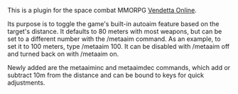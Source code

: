This is a plugin for the space combat MMORPG [Vendetta Online](http://vendetta-online.com).

Its purpose is to toggle the game's built-in autoaim feature based on the target's distance. It defaults to 80 meters with most weapons, but can be set to a different number with the /metaaim command. As an example, to set it to 100 meters, type /metaaim 100. It can be disabled with /metaaim off and turned back on with /metaaim on.

Newly added are the metaaiminc and metaaimdec commands, which add or subtract 10m from the distance and can be bound to keys for quick adjustments.